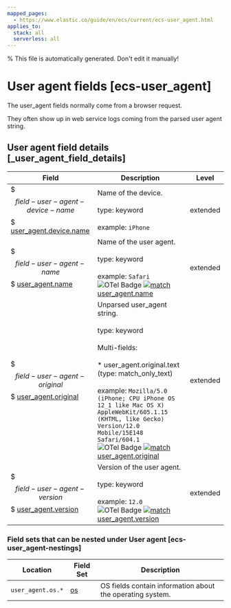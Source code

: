 ```yaml
---
mapped_pages:
  - https://www.elastic.co/guide/en/ecs/current/ecs-user_agent.html
applies_to:
  stack: all
  serverless: all
---
```

% This file is automatically generated. Don't edit it manually!

# User agent fields [ecs-user_agent]

The user_agent fields normally come from a browser request.

They often show up in web service logs coming from the parsed user agent string.

## User agent field details [_user_agent_field_details]

| Field | Description | Level |
| --- | --- | --- |
| $$$field-user-agent-device-name$$$ [user_agent.device.name](#field-user-agent-device-name) | Name of the device.<br><br>type: keyword<br><br>example: `iPhone`<br> | extended |
| $$$field-user-agent-name$$$ [user_agent.name](#field-user-agent-name) | Name of the user agent.<br><br>type: keyword<br><br>example: `Safari`<br>![OTel Badge](https://img.shields.io/badge/OpenTelemetry-4a5ca6?style=flat&logo=opentelemetry) [![match](https://img.shields.io/badge/match-93c93e?style=flat)](/reference/ecs-opentelemetry.md#ecs-opentelemetry-relation) [user_agent.name](https://opentelemetry.io/docs/specs/semconv/attributes-registry/user_agent/#user-agent-name) | extended |
| $$$field-user-agent-original$$$ [user_agent.original](#field-user-agent-original) | Unparsed user_agent string.<br><br>type: keyword<br><br>Multi-fields:<br><br>* user_agent.original.text (type: match_only_text)<br><br>example: `Mozilla/5.0 (iPhone; CPU iPhone OS 12_1 like Mac OS X) AppleWebKit/605.1.15 (KHTML, like Gecko) Version/12.0 Mobile/15E148 Safari/604.1`<br>![OTel Badge](https://img.shields.io/badge/OpenTelemetry-4a5ca6?style=flat&logo=opentelemetry) [![match](https://img.shields.io/badge/match-93c93e?style=flat)](/reference/ecs-opentelemetry.md#ecs-opentelemetry-relation) [user_agent.original](https://opentelemetry.io/docs/specs/semconv/attributes-registry/user_agent/#user-agent-original) | extended |
| $$$field-user-agent-version$$$ [user_agent.version](#field-user-agent-version) | Version of the user agent.<br><br>type: keyword<br><br>example: `12.0`<br>![OTel Badge](https://img.shields.io/badge/OpenTelemetry-4a5ca6?style=flat&logo=opentelemetry) [![match](https://img.shields.io/badge/match-93c93e?style=flat)](/reference/ecs-opentelemetry.md#ecs-opentelemetry-relation) [user_agent.version](https://opentelemetry.io/docs/specs/semconv/attributes-registry/user_agent/#user-agent-version) | extended |


### Field sets that can be nested under User agent [ecs-user_agent-nestings]

| Location | Field Set | Description |
| --- | --- | --- |
| `user_agent.os.*` | [os](/reference/ecs-os.md) | OS fields contain information about the operating system. |
